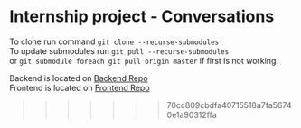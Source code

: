 # Internship project - Conversations


To clone run command `git clone --recurse-submodules`<br/>
To update submodules run `git pull --recurse-submodules`<br/> or 
`git submodule foreach git pull origin master` if first is not working.


Backend is located on [Backend Repo](https://github.com/apozegija1/Conversations-Backend)<br/>
Frontend is located on [Frontend Repo](https://github.com/apozegija1/Conversations-Frontend)<br/>
>>>>>>> 70cc809cbdfa40715518a7fa56740e1a90312ffa
